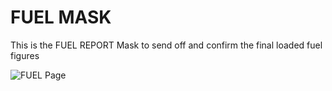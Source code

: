 # FUEL MASK

This is the FUEL REPORT Mask to send off and confirm the final loaded fuel figures

![FUEL Page](https://github.com/EliasDrozd/FlyByWire-Simulation/assets/148970330/54c1cdd2-f884-4982-a2bb-952552f32ade)
